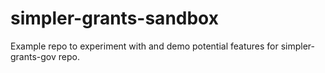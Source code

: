 # simpler-grants-sandbox
Example repo to experiment with and demo potential features for simpler-grants-gov repo.
